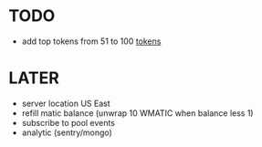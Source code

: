 # TODO
- add top tokens from 51 to 100 [tokens](https://polygonscan.com/tokens)

# LATER
- server location US East
- refill matic balance (unwrap 10 WMATIC when balance less 1)
- subscribe to pool events
- analytic (sentry/mongo)

